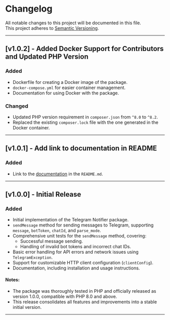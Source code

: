 # Changelog

All notable changes to this project will be documented in this file.  
This project adheres to [Semantic Versioning](https://semver.org/).

---

## [v1.0.2] - Added Docker Support for Contributors and Updated PHP Version

### Added
- Dockerfile for creating a Docker image of the package.
- `docker-compose.yml` for easier container management.
- Documentation for using Docker with the package.

### Changed
- Updated PHP version requirement in `composer.json` from `^8.0` to `^8.2`.
- Replaced the existing `composer.lock` file with the one generated in the Docker container.

---

## [v1.0.1] - Add link to documentation in README
### Added
- Link to the [documentation](https://mohsen-najafizadeh.github.io/telegram-notifier/) in the `README.md`.

---

## [v1.0.0] - Initial Release
### Added
- Initial implementation of the Telegram Notifier package.
- `sendMessage` method for sending messages to Telegram, supporting `message`, `botToken`, `chatId`, and `parse_mode`.
- Comprehensive unit tests for the `sendMessage` method, covering:
  - Successful message sending.
  - Handling of invalid bot tokens and incorrect chat IDs.
- Basic error handling for API errors and network issues using `TelegramException`.
- Support for customizable HTTP client configuration (`clientConfig`).
- Documentation, including installation and usage instructions.

#### Notes:
- The package was thoroughly tested in PHP and officially released as version 1.0.0, compatible with PHP 8.0 and above.
- This release consolidates all features and improvements into a stable initial version.

---

